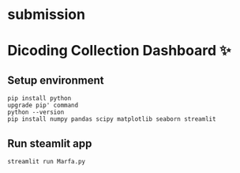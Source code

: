 # submission
# Dicoding Collection Dashboard ✨

## Setup environment
```
pip install python
upgrade pip' command
python --version
pip install numpy pandas scipy matplotlib seaborn streamlit
```

## Run steamlit app
```
streamlit run Marfa.py
```
